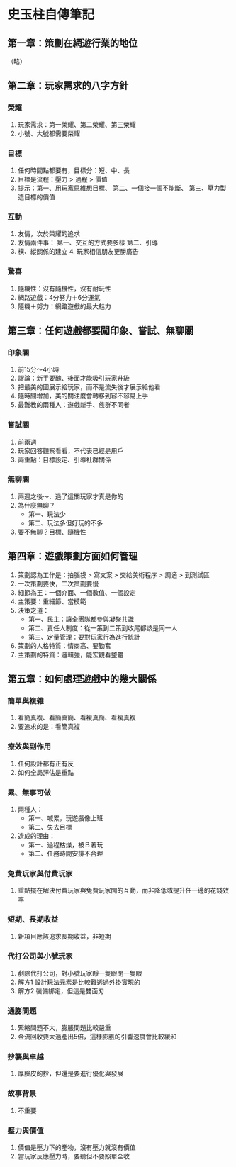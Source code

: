 # 史玉柱自傳筆記

## 第一章：策劃在網遊行業的地位

（略）

## 第二章：玩家需求的八字方針

### 榮耀

1. 玩家需求：第一榮耀、第二榮耀、第三榮耀
2. 小號、大號都需要榮耀

### 目標

1. 任何時間點都要有，目標分：短、中、長
2. 目標是流程：壓力 > 過程 > 價值
3. 提示：第一、用玩家思維想目標、 第二、一個接一個不能斷、 第三、壓力製造目標的價值

### 互動

1. 友情，次於榮耀的追求
2. 友情兩件事： 第一、交互的方式要多樣 第二、引導
3. 橫、縱關係的建立 4. 玩家相信朋友更勝廣告

### 驚喜

1. 隨機性：沒有隨機性，沒有耐玩性
2. 網路遊戲：4分努力＋6分運氣
3. 隨機＋努力：網路遊戲的最大魅力

## 第三章：任何遊戲都要闖印象、嘗試、無聊關

### 印象關

1. 前15分～4小時
2. 謬論：新手要醜、後面才能吸引玩家升級
3. 把最美的圖展示給玩家，而不是流失後才展示給他看
4. 隨時間增加，美的關注度會轉移到容不容易上手
5. 最難教的兩種人：遊戲新手、族群不同者

### 嘗試關

1. 前兩週
2. 玩家回答觀察看看，不代表已經是用戶
3. 兩重點：目標設定、引導社群關係

### 無聊關

1. 兩週之後～．過了這關玩家才真是你的
2. 為什麼無聊？
    - 第一、玩法少
    - 第二、玩法多但好玩的不多
3. 要不無聊？目標、隨機性

## 第四章：遊戲策劃方面如何管理

1. 策劃認為工作是：拍腦袋 > 寫文案 > 交給美術程序 > 調適 > 到測試區
2. 一次策劃要快，二次策劃要慢
3. 細節為王：一個介面、一個數值、一個設定
4. 主策要：重細節、當模範
5. 決策之道：
    - 第一、民主：讓全團隊都參與凝聚共識
    - 第二、責任人制度：從一策到二策到收尾都該是同一人
    - 第三、定量管理：要對玩家行為進行統計
6. 策劃的人格特質：情商高、要勤奮
7. 主策劃的特質：邏輯強，能宏觀看整體

## 第五章：如何處理遊戲中的幾大關係

### 簡單與複雜

1. 看簡真複、看簡真簡、看複真簡、看複真複
2. 要追求的是：看簡真複

### 療效與副作用

1. 任何設計都有正有反
2. 如何全局評估是重點

### 累、無事可做

1. 兩種人：
    - 第一、喊累，玩遊戲像上班
    - 第二、失去目標
2. 造成的理由：
    - 第一、過程枯燥，被Ｂ著玩
    - 第二、任務時間安排不合理

### 免費玩家與付費玩家

1. 重點擺在解決付費玩家與免費玩家間的互動，而非降低或提升任一邊的花錢效率

### 短期、長期收益

1. 新項目應該追求長期收益，非短期

### 代打公司與小號玩家

1. 剷除代打公司，對小號玩家睜一隻眼閉一隻眼
2. 解方1 設計玩法元素是比較難透過外掛實現的
3. 解方2 裝備綁定，但這是雙面刃

### 通膨問題

1. 緊縮問題不大，膨脹問題比較嚴重
2. 金流回收要大過產出5倍，這樣膨脹的引響速度會比較緩和

### 抄襲與卓越

1. 厚臉皮的抄，但還是要進行優化與發展

### 故事背景

1. 不重要

### 壓力與價值

1. 價值是壓力下的產物，沒有壓力就沒有價值
2. 當玩家反應壓力時，要聽但不要照單全收